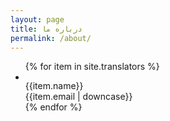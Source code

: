 ```yaml
---
layout: page
title: درباره ما
permalink: /about/
---
```

<ul class="user-list">
{% for item in site.translators %}
  <li class="user-list__item">
        <img class="user-list__avatar" style="background-image: url(http://gravatar.com/avatar/{{ item.email | downcase | md5 }}?s=100); background-size:cover;">
        <div class="user-list__name">{{item.name}}</div>
        <div class="user-list__address">{{item.email | downcase}}</div>
  </li>
{% endfor %}
</ul>


